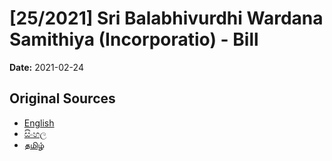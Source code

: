 # [25/2021] Sri Balabhivurdhi Wardana Samithiya (Incorporatio) - Bill

**Date:** 2021-02-24

## Original Sources

- [English](https://documents.gov.lk/view/bills/2021/2/25-2021_E.pdf)
- [සිංහල](https://documents.gov.lk/view/bills/2021/2/25-2021_S.pdf)
- [தமிழ்](https://documents.gov.lk/view/bills/2021/2/25-2021_T.pdf)
